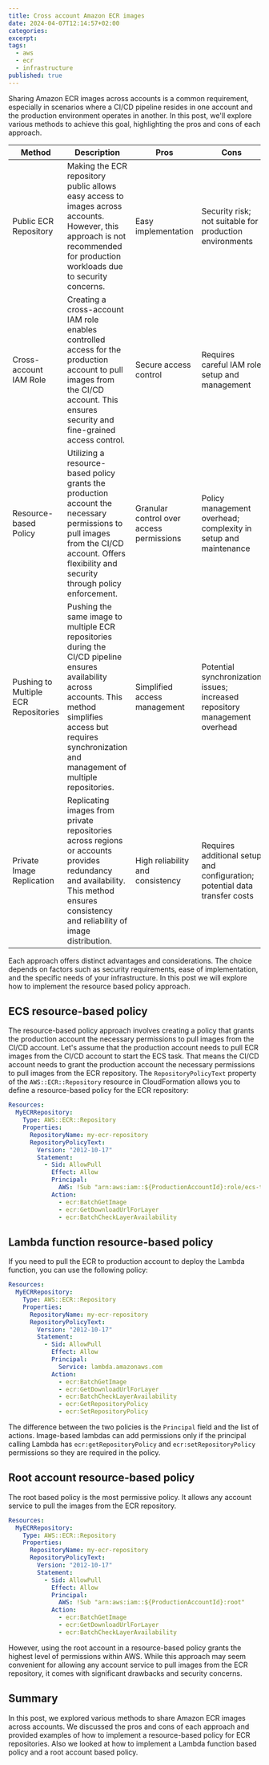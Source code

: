 ```yaml
---
title: Cross account Amazon ECR images
date: 2024-04-07T12:14:57+02:00
categories:
excerpt:
tags:
  - aws
  - ecr
  - infrastructure
published: true
---
```


Sharing Amazon ECR images across accounts is a common requirement, especially in scenarios where a CI/CD pipeline resides in one account and the production environment operates in another.
In this post, we'll explore various methods to achieve this goal, highlighting the pros and cons of each approach.

| Method                               | Description                                                                                                                                                                                                             | Pros                                     | Cons                                                                       |
|--------------------------------------|-------------------------------------------------------------------------------------------------------------------------------------------------------------------------------------------------------------------------|------------------------------------------|----------------------------------------------------------------------------|
| Public ECR Repository                | Making the ECR repository public allows easy access to images across accounts. However, this approach is not recommended for production workloads due to security concerns.                                             | Easy implementation                      | Security risk; not suitable for production environments                    |
| Cross-account IAM Role               | Creating a cross-account IAM role enables controlled access for the production account to pull images from the CI/CD account. This ensures security and fine-grained access control.                                    | Secure access control                    | Requires careful IAM role setup and management                             |
| Resource-based Policy                | Utilizing a resource-based policy grants the production account the necessary permissions to pull images from the CI/CD account. Offers flexibility and security through policy enforcement.                            | Granular control over access permissions | Policy management overhead; complexity in setup and maintenance            |
| Pushing to Multiple ECR Repositories | Pushing the same image to multiple ECR repositories during the CI/CD pipeline ensures availability across accounts. This method simplifies access but requires synchronization and management of multiple repositories. | Simplified access management             | Potential synchronization issues; increased repository management overhead |
| Private Image Replication            | Replicating images from private repositories across regions or accounts provides redundancy and availability. This method ensures consistency and reliability of image distribution.                                    | High reliability and consistency         | Requires additional setup and configuration; potential data transfer costs |

Each approach offers distinct advantages and considerations.
The choice depends on factors such as security requirements, ease of implementation, and the specific needs of your infrastructure.
In this post we will explore how to implement the resource based policy approach.

## ECS resource-based policy

The resource-based policy approach involves creating a policy that grants the production account the necessary permissions to pull images from the CI/CD account.
Let's assume that the production account needs to pull ECR images from the CI/CD account to start the ECS task.
That means the CI/CD account needs to grant the production account the necessary permissions to pull images from the ECR repository.
The `RepositoryPolicyText` property of the `AWS::ECR::Repository` resource in CloudFormation allows you to define a resource-based policy for the ECR repository:

```yaml
Resources:
  MyECRRepository:
    Type: AWS::ECR::Repository
    Properties:
      RepositoryName: my-ecr-repository
      RepositoryPolicyText:
        Version: "2012-10-17"
        Statement:
          - Sid: AllowPull
            Effect: Allow
            Principal:
              AWS: !Sub "arn:aws:iam::${ProductionAccountId}:role/ecs-task-role"
            Action:
              - ecr:BatchGetImage
              - ecr:GetDownloadUrlForLayer
              - ecr:BatchCheckLayerAvailability
```

## Lambda function resource-based policy

If you need to pull the ECR to production account to deploy the Lambda function, you can use the following policy:

```yaml
Resources:
  MyECRRepository:
    Type: AWS::ECR::Repository
    Properties:
      RepositoryName: my-ecr-repository
      RepositoryPolicyText:
        Version: "2012-10-17"
        Statement:
          - Sid: AllowPull
            Effect: Allow
            Principal:
              Service: lambda.amazonaws.com
            Action:
              - ecr:BatchGetImage
              - ecr:GetDownloadUrlForLayer
              - ecr:BatchCheckLayerAvailability
              - ecr:GetRepositoryPolicy
              - ecr:SetRepositoryPolicy
```

The difference between the two policies is the `Principal` field and the list of actions.
Image-based lambdas can add permissions only if the principal calling Lambda has `ecr:getRepositoryPolicy` and `ecr:setRepositoryPolicy` permissions so they are required in the policy.

## Root account resource-based policy

The root based policy is the most permissive policy. It allows any account service to pull the images from the ECR repository.

```yaml
Resources:
  MyECRRepository:
    Type: AWS::ECR::Repository
    Properties:
      RepositoryName: my-ecr-repository
      RepositoryPolicyText:
        Version: "2012-10-17"
        Statement:
          - Sid: AllowPull
            Effect: Allow
            Principal:
              AWS: !Sub "arn:aws:iam::${ProductionAccountId}:root"
            Action:
              - ecr:BatchGetImage
              - ecr:GetDownloadUrlForLayer
              - ecr:BatchCheckLayerAvailability
```

However, using the root account in a resource-based policy grants the highest level of permissions within AWS.
While this approach may seem convenient for allowing any account service to pull images from the ECR repository, it comes with significant drawbacks and security concerns.

## Summary

In this post, we explored various methods to share Amazon ECR images across accounts.
We discussed the pros and cons of each approach and provided examples of how to implement a resource-based policy for ECR repositories.
Also we looked at how to implement a Lambda function based policy and a root account based policy.


